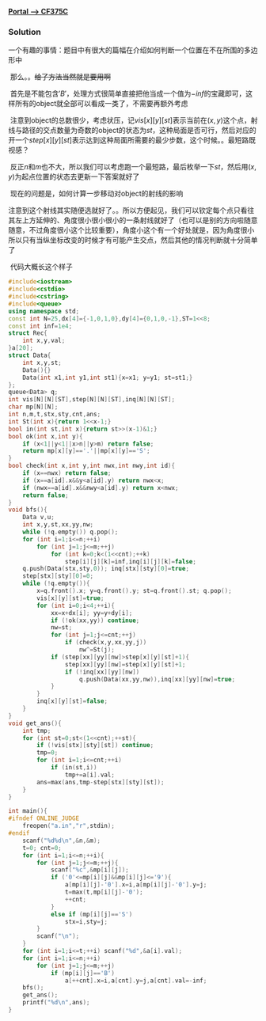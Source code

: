 [**Portal --> CF375C**](http://codeforces.com/problemset/problem/375/C)

### Solution

​	一个有趣的事情：题目中有很大的篇幅在介绍如何判断一个位置在不在所围的多边形中

​	那么。。~~给了方法当然就是要用啊~~

​	首先是不能包含$'B'$，处理方式很简单直接把他当成一个值为$-inf$的宝藏即可，这样所有的object就全部可以看成一类了，不需要再额外考虑

​	注意到object的总数很少，考虑状压，记$vis[x][y][st]$表示当前在$(x,y)$这个点，射线与路径的交点数量为奇数的object的状态为$st$，这种局面是否可行，然后对应的开一个$step[x][y][st]$表示达到这种局面所需要的最少步数，这个时候。。最短路既视感？

​	反正$n$和$m$也不大，所以我们可以考虑跑一个最短路，最后枚举一下$st$，然后用$(x,y)$为起点位置的状态去更新一下答案就好了

​	现在的问题是，如何计算一步移动对object的射线的影响

​	注意到这个射线其实随便选就好了。。所以方便起见，我们可以钦定每个点只看往其左上方延伸的、角度很小很小很小的一条射线就好了（也可以是别的方向啦随意随意，不过角度很小这个比较重要），角度小这个有一个好处就是，因为角度很小所以只有当纵坐标改变的时候才有可能产生交点，然后其他的情况判断就十分简单了



​	代码大概长这个样子

```C++
#include<iostream>
#include<cstdio>
#include<cstring>
#include<queue>
using namespace std;
const int N=25,dx[4]={-1,0,1,0},dy[4]={0,1,0,-1},ST=1<<8;
const int inf=1e4;
struct Rec{
	int x,y,val;
}a[20];
struct Data{
	int x,y,st;
	Data(){}
	Data(int x1,int y1,int st1){x=x1; y=y1; st=st1;}
};
queue<Data> q;
int vis[N][N][ST],step[N][N][ST],inq[N][N][ST];
char mp[N][N];
int n,m,t,stx,sty,cnt,ans;
int St(int x){return 1<<x-1;}
bool in(int st,int x){return st>>(x-1)&1;}
bool ok(int x,int y){
	if (x<1||y<1||x>n||y>m) return false;
	return mp[x][y]=='.'||mp[x][y]=='S';
}
bool check(int x,int y,int nwx,int nwy,int id){
	if (x==nwx) return false;
	if (x==a[id].x&&y<a[id].y) return nwx<x;
	if (nwx==a[id].x&&nwy<a[id].y) return x<nwx;
	return false;
}
void bfs(){
	Data v,u;
	int x,y,st,xx,yy,nw;
	while (!q.empty()) q.pop();
	for (int i=1;i<=n;++i)
		for (int j=1;j<=m;++j)
			for (int k=0;k<(1<<cnt);++k)
				step[i][j][k]=inf,inq[i][j][k]=false;
	q.push(Data(stx,sty,0)); inq[stx][sty][0]=true;
	step[stx][sty][0]=0;
	while (!q.empty()){
		x=q.front().x; y=q.front().y; st=q.front().st; q.pop();
		vis[x][y][st]=true;
		for (int i=0;i<4;++i){
			xx=x+dx[i]; yy=y+dy[i];
			if (!ok(xx,yy)) continue;
			nw=st;
			for (int j=1;j<=cnt;++j)
				if (check(x,y,xx,yy,j))
					nw^=St(j);
			if (step[xx][yy][nw]>step[x][y][st]+1){
				step[xx][yy][nw]=step[x][y][st]+1;
				if (!inq[xx][yy][nw])
					q.push(Data(xx,yy,nw)),inq[xx][yy][nw]=true;
			}
		}
		inq[x][y][st]=false;
	}
}
void get_ans(){
	int tmp;
	for (int st=0;st<(1<<cnt);++st){
		if (!vis[stx][sty][st]) continue;
		tmp=0;
		for (int i=1;i<=cnt;++i)
			if (in(st,i))
				tmp+=a[i].val;
		ans=max(ans,tmp-step[stx][sty][st]);
	}
}

int main(){
#ifndef ONLINE_JUDGE
	freopen("a.in","r",stdin);
#endif
	scanf("%d%d\n",&n,&m);
	t=0; cnt=0;
	for (int i=1;i<=n;++i){
		for (int j=1;j<=m;++j){
			scanf("%c",&mp[i][j]);
			if ('0'<=mp[i][j]&&mp[i][j]<='9'){
				a[mp[i][j]-'0'].x=i,a[mp[i][j]-'0'].y=j;
				t=max(t,mp[i][j]-'0');
				++cnt;
			}
			else if (mp[i][j]=='S')
				stx=i,sty=j;
		}
		scanf("\n");
	}
	for (int i=1;i<=t;++i) scanf("%d",&a[i].val);
	for (int i=1;i<=n;++i)
		for (int j=1;j<=m;++j)
			if (mp[i][j]=='B')
				a[++cnt].x=i,a[cnt].y=j,a[cnt].val=-inf;
	bfs();
	get_ans();
	printf("%d\n",ans);
}
```



​	